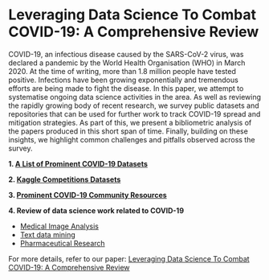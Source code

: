 # Leveraging Data Science To Combat COVID-19: A Comprehensive Review
COVID-19, an infectious disease caused by the SARS-CoV-2 virus, was declared a pandemic by the World Health Organisation (WHO) in March 2020. At the time of writing, more than 1.8 million people have tested positive. Infections have been growing exponentially and tremendous efforts are being made to fight the disease. In this paper, we attempt to systematise ongoing data science activities in the area. As well as reviewing the rapidly growing body of recent research, we survey public datasets and repositories that can be used for further work to track COVID-19 spread and mitigation strategies. As part of this, we present a bibliometric analysis of the papers produced in this short span of time. Finally, building on these insights, we highlight common challenges and pitfalls observed across the survey. 

**1. [A List of Prominent COVID-19 Datasets](https://github.com/Data-Science-and-COVID-19/Leveraging-Data-Science-To-Combat-COVID-19-A-Comprehensive-Review/blob/master/datasets.md)**


**2. [Kaggle Competitions Datasets](https://github.com/Data-Science-and-COVID-19/Leveraging-Data-Science-To-Combat-COVID-19-A-Comprehensive-Review/blob/master/competitions.md)**

**3. [Prominent COVID-19 Community Resources](https://github.com/Data-Science-and-COVID-19/Leveraging-Data-Science-To-Combat-COVID-19-A-Comprehensive-Review/blob/master/resources.md)**

**4. Review of data science work related to COVID-19**
- [Medical Image Analysis](https://github.com/Data-Science-and-COVID-19/Leveraging-Data-Science-To-Combat-COVID-19-A-Comprehensive-Review/blob/master/medical.md)
- [Text data mining](https://github.com/Data-Science-and-COVID-19/Leveraging-Data-Science-To-Combat-COVID-19-A-Comprehensive-Review/blob/master/text.md)
- [Pharmaceutical Research](https://github.com/Data-Science-and-COVID-19/Leveraging-Data-Science-To-Combat-COVID-19-A-Comprehensive-Review/blob/master/pharmaceutical.md)

For more details, refer to our paper: [Leveraging Data Science To Combat COVID-19: A Comprehensive Review](https://www.researchgate.net/publication/340687152_Leveraging_Data_Science_To_Combat_COVID-19_A_Comprehensive_Review)
